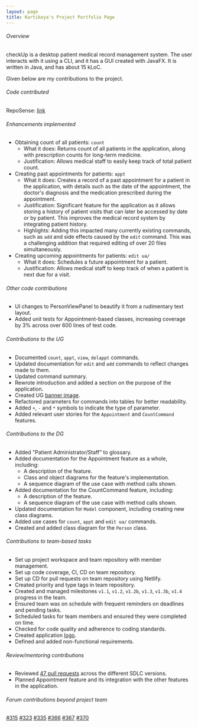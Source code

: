 ```yaml
---
layout: page
title: Kartikeya's Project Portfolio Page
---
```


###### Overview

checkUp is a desktop patient medical record management system. The user interacts with it using a CLI, and it has a GUI created with JavaFX. It is written in Java, and has about 15 kLoC.

Given below are my contributions to the project.

###### Code contributed
RepoSense: [link](https://nus-cs2103-ay2223s1.github.io/tp-dashboard/?search=kxrt&breakdown=true)

###### Enhancements implemented

- Obtaining count of all patients: `count`
  - What it does: Returns count of all patients in the application, along with prescription counts for long-term medicine.
  - Justification: Allows medical staff to easily keep track of total patient count.
- Creating past appointments for patients: `appt`
  - What it does: Creates a record of a past appointment for a patient in the application, with details such as the date
  of the appointment, the doctor's diagnosis and the medication prescribed during the appointment.
  - Justification: Significant feature for the application as it allows storing a history of patient visits that can
  later be accessed by date or by patient. This improves the medical record system by integrating patient history.
  - Highlights: Adding this impacted many currently existing commands, such as `add` and side effects caused by the
  `edit` command. This was a challenging addition that required editing of over 20 files simultaneously.
- Creating upcoming appointments for patients: `edit ua/`
  - What it does: Schedules a future appointment for a patient.
  - Justification: Allows medical staff to keep track of when a patient is next due for a visit.

###### Other code contributions

- UI changes to PersonViewPanel to beautify it from a rudimentary text layout.
- Added unit tests for Appointment-based classes, increasing coverage by 3% across over 600 lines of test code.

###### Contributions to the UG

- Documented `count`, `appt`, `view`, `delappt` commands.
- Updated documentation for `edit` and `add` commands to reflect changes made to them.
- Updated command summary.
- Rewrote introduction and added a section on the purpose of the application. 
- Created UG [banner image](../images/ug-images/editCommand/checkUp_banner.png).
- Refactored parameters for commands into tables for better readability.
- Added `+`, `-` and `*` symbols to indicate the type of parameter.
- Added relevant user stories for the `Appointment` and `CountCommand` features.

###### Contributions to the DG

- Added "Patient Administrator/Staff" to glossary.
- Added documentation for the Appointment feature as a whole, including:
  - A description of the feature.
  - Class and object diagrams for the feature's implementation.
  - A sequence diagram of the use case with method calls shown.
- Added documentation for the CountCommand feature, including:
  - A description of the feature.
  - A sequence diagram of the use case with method calls shown.
- Updated documentation for `Model` component, including creating new class diagrams.
- Added use cases for `count`, `appt` and `edit ua/` commands.
- Created and added class diagram for the `Person` class.

###### Contributions to team-based tasks

- Set up project workspace and team repository with member management.
- Set up code coverage, CI, CD on team repository.
- Set up CD for pull requests on team repository using Netlify.
- Created priority and type tags in team repository.
- Created and managed milestones `v1.1`, `v1.2`, `v1.2b`, `v1.3`, `v1.3b`, `v1.4` progress in the team.
- Ensured team was on schedule with frequent reminders on deadlines and pending tasks.
- Scheduled tasks for team members and ensured they were completed on time.
- Checked for code quality and adherence to coding standards.
- Created application [logo](../images/checkUp_512.png).
- Defined and added non-functional requirements.

###### Review/mentoring contributions

- Reviewed [47 pull requests](https://github.com/AY2223S1-CS2103T-W16-3/tp/pulls?page=1&q=is%3Apr+reviewed-by%3Akxrt) across the different SDLC versions.
- Planned Appointment feature and its integration with the other features in the application.

###### Forum contributions beyond project team 

[#315](https://github.com/nus-cs2103-AY2223S1/forum/issues/315#issuecomment-1263175854)
[#323](https://github.com/nus-cs2103-AY2223S1/forum/issues/323#issuecomment-1265182783)
[#335](https://github.com/nus-cs2103-AY2223S1/forum/issues/335#issuecomment-1272447673)
[#366](https://github.com/nus-cs2103-AY2223S1/forum/issues/366)
[#367](https://github.com/nus-cs2103-AY2223S1/forum/issues/367#issuecomment-1287829837)
[#370](https://github.com/nus-cs2103-AY2223S1/forum/issues/370#issuecomment-1288053235)

